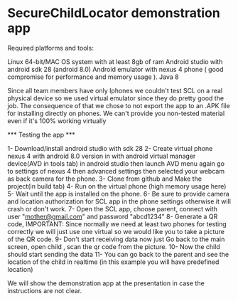 # SecureChildLocator demonstration app

Required platforms and tools:

Linux 64-bit/MAC OS system with at least 8gb of ram 
Android studio with android sdk 28 (android 8.0)
Android emulator with nexus 4 phone ( good compromise for performance and memory usage ).
Java 8

Since all team members have only Iphones we couldn't test SCL on a real physical device so we used virtual emulator since they do pretty good the job.
The consequence of that we chose to not export the app to an .APK file for installing directly on phones. We can't provide you non-tested material even if it's 100% working virtually

*** Testing the app ***

1- Download/install android studio with sdk 28
2- Create virtual phone nexus 4 with android 8.0 version in with android virtual manager device(AVD in tools tab) in android studio 
then launch AVD menu again go to settings of nexus 4 then advanced settings then selected your webcam as back camera for the phone.
3- Clone from github and Make the project(in build tab)
4- Run on the virtual phone (high memory usage here)
5- Wait until the app is installed on the phone.
6- Be sure to provide camera and location authorization for SCL app in the phone settings otherwise it will crash or don't work.
7- Open the SCL app, choose parent, connect with user "mother@gmail.com" and password "abcd1234"
8- Generate a QR code, 
IMPORTANT: Since normally we need at least two phones for testing correctly we will just use one virtual so we would like you to take a picture of the QR code.
9- Don't start receiving data now just Go back to the main screen, open child , scan the qr code from the picture.
10- Now the child should start sending the data 
11- You can go back to the parent and see the location of the child in realtime (in this example you will have predefined location) 

We will show the demonstration app at the presentation in case the instructions are not clear.
